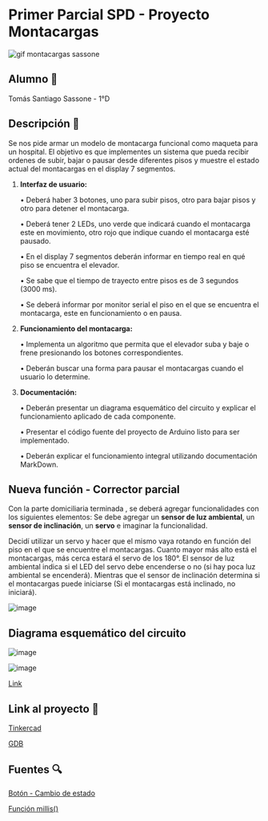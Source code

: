 # Primer Parcial SPD - Proyecto Montacargas
![gif montacargas sassone](https://github.com/TomasSassone/PrimerParcialSPD/assets/72427373/300eada1-371c-4c1f-b309-ca8957d6814b)

## Alumno 👦
Tomás Santiago Sassone - 1°D

## Descripción 📓
Se nos pide armar un modelo de montacarga funcional como maqueta para un hospital.
El objetivo es que implementes un sistema que pueda recibir ordenes de subir, bajar o pausar desde
diferentes pisos y muestre el estado actual del montacargas en el display 7 segmentos.

1. **Interfaz de usuario:**

    • Deberá haber 3 botones, uno para subir pisos, otro para bajar pisos y otro para
    detener el montacarga.

    • Deberá tener 2 LEDs, uno verde que indicará cuando el montacarga este en
    movimiento, otro rojo que indique cuando el montacarga esté pausado.
    
    • En el display 7 segmentos deberán informar en tiempo real en qué piso se
    encuentra el elevador.

    • Se sabe que el tiempo de trayecto entre pisos es de 3 segundos (3000 ms).
    
    • Se deberá informar por monitor serial el piso en el que se encuentra el
    montacarga, este en funcionamiento o en pausa.
    
    
2. **Funcionamiento del montacarga:**

    • Implementa un algoritmo que permita que el elevador suba y baje o frene
    presionando los botones correspondientes.

    • Deberán buscar una forma para pausar el montacargas cuando el usuario lo
    determine.
  
  
3. **Documentación:**

    • Deberán presentar un diagrama esquemático del circuito y explicar el
    funcionamiento aplicado de cada componente.
    
    • Presentar el código fuente del proyecto de Arduino listo para ser
    implementado.
    
    • Deberán explicar el funcionamiento integral utilizando documentación
    MarkDown.
    

## Nueva función - Corrector parcial
Con la parte domiciliaria terminada , se deberá agregar funcionalidades con
los siguientes elementos:
Se debe agregar un **sensor de luz ambiental**, un **sensor de inclinación**, un **servo** e imaginar la funcionalidad.

Decidí utilizar un servo y hacer que el mismo vaya rotando en función del piso en
el que se encuentre el montacargas. Cuanto mayor más alto está el montacargas,
más cerca estará el servo de los 180°. El sensor de luz ambiental indica si el LED del
servo debe encenderse o no (si hay poca luz ambiental se encenderá). Mientras que el sensor
de inclinación determina si el montacargas puede iniciarse (Si el montacargas está inclinado,
no iniciará).

![image](https://github.com/TomasSassone/PrimerParcialSPD/assets/72427373/5865b0bb-e2f4-46cd-a541-6cda6ce67cf8)




## Diagrama esquemático del circuito

![image](https://github.com/TomasSassone/PrimerParcialSPD/assets/72427373/1c690ede-01c7-4058-aac3-9518ad764c2e)

![image](https://github.com/TomasSassone/PrimerParcialSPD/assets/72427373/31147010-832b-4916-a159-34d1d38a8a35)


[Link](https://github.com/TomasSassone/PrimerParcialSPD/files/11531508/Parcial.Practico.Domiciliario.-.Sassone.-.1D.1.pdf)



## Link al proyecto 🤖
[Tinkercad](https://www.tinkercad.com/things/l5eIEKKi1Ie-parcial-practico-domiciliario-sassone-1d/editel?sharecode=_uouFBoCo6iM1ceLNo71j3dTxgfvuHUST7mYmXrhIZw)

[GDB](https://onlinegdb.com/4apqXeOWq)

## Fuentes 🔍
[Botón - Cambio de estado](https://www.tinkercad.com/things/kAFApLyezbt)

[Función millis()](https://robots-argentina.com.ar/didactica/arduino-usando-la-funcion-millis-en-lugar-de-delay/)
